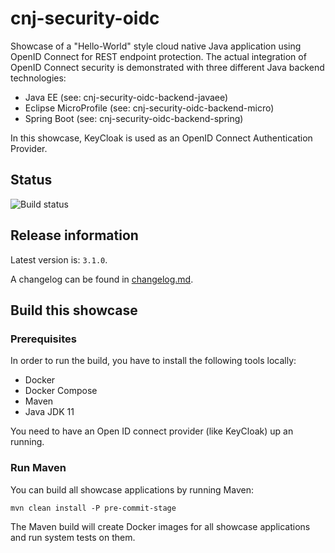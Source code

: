# cnj-security-oidc

Showcase of a "Hello-World" style cloud native Java application using OpenID Connect for REST endpoint protection.
The actual integration of OpenID Connect security is demonstrated with three different Java backend technologies:
* Java EE (see: cnj-security-oidc-backend-javaee)
* Eclipse MicroProfile (see: cnj-security-oidc-backend-micro)
* Spring Boot (see: cnj-security-oidc-backend-spring)

In this showcase, KeyCloak is used as an OpenID Connect Authentication Provider. 

## Status
![Build status](https://drone.at41tools.k8s.aws.msgoat.eu/api/badges/msgoat/cnj-security-oidc/status.svg)

## Release information

Latest version is: `3.1.0`.

A changelog can be found in [changelog.md](changelog.md).

## Build this showcase 

### Prerequisites

In order to run the build, you have to install the following tools locally:
* Docker
* Docker Compose 
* Maven
* Java JDK 11

You need to have an Open ID connect provider (like KeyCloak) up an running.

### Run Maven

You can build all showcase applications by running Maven:
```
mvn clean install -P pre-commit-stage
```

The Maven build will create Docker images for all showcase applications and run system tests on them.